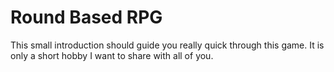 # Round Based RPG

This small introduction should guide you really quick through this game. It is
only a short hobby I want to share with all of you.
